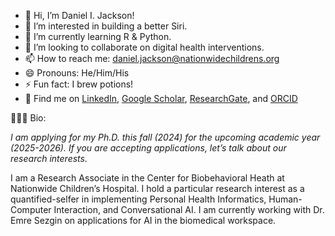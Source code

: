 - 👋 Hi, I’m Daniel I. Jackson!
- 👀 I’m interested in building a better Siri.
- 🌱 I’m currently learning R & Python.
- 💞️ I’m looking to collaborate on digital health interventions.
- 📫 How to reach me: daniel.jackson@nationwidechildrens.org
- 😄 Pronouns: He/Him/His
- ⚡ Fun fact: I brew potions!
- 🔗 Find me on [LinkedIn]([url](https://www.linkedin.com/in/daniel-i-jackson/)), [Google Scholar]([url](https://scholar.google.com/citations?user=pZ4_F5wAAAAJ&hl=en)), [ResearchGate]([url](https://www.researchgate.net/profile/Daniel-Jackson-52)), and [ORCID]([url](https://orcid.org/my-orcid?orcid=0009-0009-4751-1063))

🧑🏾‍🔬 Bio:

_I am applying for my Ph.D. this fall (2024) for the upcoming academic year (2025-2026). If you are accepting applications, let’s talk about our research interests._

I am a Research Associate in the Center for Biobehavioral Heath at Nationwide Children’s Hospital. I hold a particular research interest as a quantified-selfer in implementing Personal Health Informatics, Human-Computer Interaction, and Conversational AI. I am currently working with Dr. Emre Sezgin on applications for AI in the biomedical workspace.
